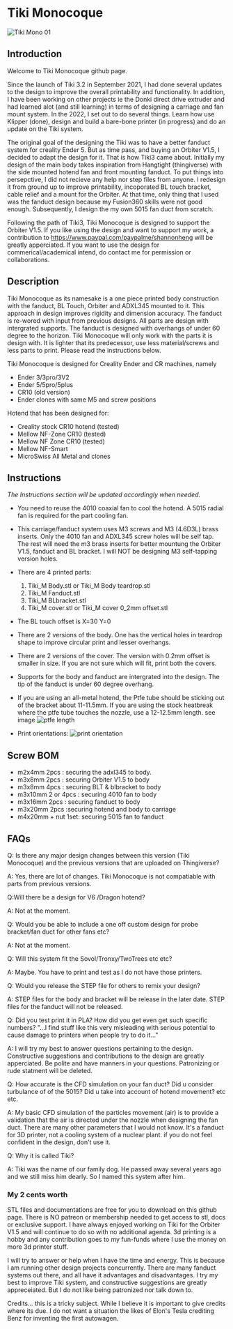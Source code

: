 # Tiki Monocoque 

![Tiki Mono 01](https://user-images.githubusercontent.com/68491566/167160708-03455499-fa1d-441f-9ffe-d1d5f2e42cbf.png)

## Introduction
Welcome to Tiki Monocoque github page. 

Since the launch of Tiki 3.2 in September 2021, I had done several updates to the design to improve the overall printability and functionality. In addition, I have been working on other projects ie the Donki direct drive extruder and had learned alot (and still learning) in terms of designing a carriage and fan mount system.  In the 2022, I set out to do several things. Learn how use Klipper (done), design and build a bare-bone printer (in progress) and do an update on the Tiki system. 

The original goal of the designing the Tiki was to have a better fanduct system for creality Ender 5. But as time pass, and buying an Orbiter V1.5, I decided to adapt the design for it. That is how Tiki3 came about. Initially my design of the main body takes inspiration from Hangtight (thingiverse) with the side mounted hotend fan and front mounting fanduct. To put things into persepctive, I did not recieve any help nor step files from anyone. I redesign it from ground up to improve printability, incoporated BL touch bracket, cable relief and a mount for the Orbiter. At that time, only thing that I used was the fanduct design because my Fusion360 skills were not good enough. Subsequently, I design the my own 5015 fan duct from scratch. 

Following the path of Tiki3, Tiki Monocoque is designed to support the Orbiter V1.5. If you like using the design and want to support my work, a contribution to https://www.paypal.com/paypalme/shannonheng will be greatly apperciated. If you want to use the design for commerical/academical intend, do contact me for permission or collaborations. 

## Description
Tiki Monocoque as its namesake is a one piece printed body construction with the fanduct, BL Touch, Orbiter and ADXL345 mounted to it. This approach in design improves rigidity and dimension accuracy. The fanduct is re-wored with input from previous designs. All parts are design with intergrated supports. The fanduct is designed with overhangs of under 60 degree to the horizon. Tiki Monocoque will only work with the parts it is design with. It is lighter that its predecessor, use less material/screws and less parts to print. Please read the instructions below. 

Tiki Monocoque is designed for Creality Ender and CR machines, namely
- Ender 3/3pro/3V2
- Ender 5/5pro/5plus
- CR10 (old version)
- Ender clones with same M5 and screw positions

Hotend that has been designed for:
- Creality stock CR10 hotend (tested)
- Mellow NF-Zone CR10 (tested)
- Mellow NF Zone CR10 (tested)
- Mellow NF-Smart 
- MicroSwiss All Metal and clones

## Instructions
<i>The Instructions section will be updated accordingly when needed.</i>
- You need to reuse the 4010 coaxial fan to cool the hotend. A 5015 radial fan is required for the part cooling fan.
- This carriage/fanduct system uses M3 screws and M3 (4.6D3L) brass inserts. Only the 4010 fan and ADXL345 screw holes will be self tap. The rest will need the m3 brass inserts for better mountung the Orbiter V1.5, fanduct and BL bracket. I will NOT be designing M3 self-tapping version holes. 
- There are 4 printed parts:
    1. Tiki_M Body.stl or Tiki_M Body teardrop.stl
    2. Tiki_M Fanduct.stl
    3. Tiki_M BLbracket.stl
    4. Tiki_M cover.stl or Tiki_M cover 0_2mm offset.stl
- The BL touch offset is X=30 Y=0
- There are 2 versions of the body. One has the vertical holes in teardrop shape to improve circular print and lesser overhangs.
- There are 2 versions of the cover. The version with 0.2mm offset is smaller in size. If you are not sure which will fit, print both the covers. 
- Supports for the body and fanduct are intergrated into the design. The tip of the fanduct is under 60 degree overhang.
- If you are using an all-metal hotend, the Ptfe tube should be sticking out of the bracket about 11-11.5mm. If you are using the stock heatbreak where the ptfe tube touches the nozzle, use a 12-12.5mm length. see image
![ptfe length](https://user-images.githubusercontent.com/68491566/168224837-6d2557ab-7064-44c7-90d7-c7f9cd38209f.png)

- Print orientations:
![print orientation](https://user-images.githubusercontent.com/68491566/168096877-1b820ded-eabb-458e-b13a-3184a3ffc2a9.png)

## Screw BOM
- m2x4mm 2pcs : securing the adxl345 to body.
- m3x8mm 2pcs : securing Orbiter V1.5 to body
- m3x8mm 4pcs : securing BLT & blbracket to body
- m3x10mm 2 or 4pcs : securing 4010 fan to body
- m3x16mm 2pcs : securing fanduct to body
- m3x20mm 2pcs :securing hotend and body to carriage
- m4x20mm + nut 1set: securing 5015 fan to fanduct

## FAQs

Q: Is there any major design changes between this version (Tiki Monocoque) and the previous versions that are uploaded on Thingiverse?

A: Yes, there are lot of changes. Tiki Monocoque is not compatiable with parts from previous versions. 

Q:Will there be a design for V6 /Dragon hotend?

A: Not at the moment.

Q: Would you be able to include a one off custom design for probe bracket/fan duct for other fans etc?

A: Not at the moment. 

Q: Will this system fit the Sovol/Tronxy/TwoTrees etc etc?

A: Maybe. You have to print and test as I do not have those printers. 

Q: Would you release the STEP file for others to remix your design?

A: STEP files for the body and bracket will be release in the later date. STEP files for the fanduct will not be released. 

Q: Did you test print it in PLA? How did you get even get such specific numbers? "...I find stuff like this very misleading with serious potential to cause damage to printers when people try to do it..." 

A: I will try my best to answer questions pertaining to the design. Constructive suggestions and contributions to the design are greatly apperciated. Be polite and have manners in your questions. Patronizing or rude statment will be deleted. 

Q: How accurate is the CFD simulation on your fan duct? Did u consider turbulance of of the 5015? Did u take into account of hotend movement? etc etc.

A: My basic CFD simulation of the particles movement (air) is to provide a validation that the air is directed under the nozzle when designing the fan duct. There are many other parameters that I would not know. It's a fanduct for 3D printer, not a cooling system of a nuclear plant. if you do not feel confident in the design, don't use it. 

Q: Why it is called Tiki?

A: Tiki was the name of our family dog. He passed away several years ago and we still miss him dearly. So I named this system after him. 

### My 2 cents worth
STL files and documentations are free for you to download on this github page. There is NO patreon or membership needed to get access to stl, docs or exclusive support. I have always enjoyed working on Tiki for the Orbiter V1.5 and will continue to do so with no additional agenda. 3d printing is a hobby and any contribution goes to my fun-funds where I use the money on more 3d printer stuff. 

I will try to answer or help when I have the time and energy. This is because I am running other design projects concurrently. There are many fanduct systems out there, and all have it advantages and disadvantages. I try my best to improve Tiki system, and constructive suggestions are greatly appreceiated. But I do not like being patronized nor talk down to.

Credits... this is a tricky subject. While I believe it is important to give credits where its due. I do not want a situation the likes of Elon's Tesla crediting Benz for inventing the first autowagen. 
